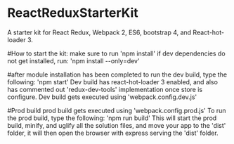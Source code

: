 # ReactReduxStarterKit
A starter kit for React Redux, Webpack 2, ES6, bootstrap 4, and React-hot-loader 3.

#How to start the kit:
make sure to run 'npm install'
if dev dependencies do not get installed, run: 'npm install --only=dev'

#after module installation has been completed
to run the dev build, type the following: 'npm start'
Dev build has react-hot-loader 3 enabled, and also has commented out 'redux-dev-tools' implementation
once store is configure.
Dev build gets executed using 'webpack.config.dev.js'

#Prod build
prod build gets executed using 'webpack.config.prod.js'
To run the prod build, type the following: 'npm run build'
This will start the prod build, minify, and uglify all the solution files, and move your app to the 'dist' folder,
it will then open the browser with express serving the 'dist' folder.